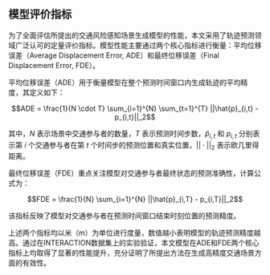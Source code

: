 ## 模型评价指标

为了全面评估所提出的交通风险感知场景生成模型的性能，本文采用了轨迹预测领域广泛认可的定量评价指标。模型性能主要通过两个核心指标进行衡量：平均位移误差（Average Displacement Error, ADE）和最终位移误差（Final Displacement Error, FDE）。

平均位移误差（ADE）用于衡量模型在整个预测时间窗口内生成轨迹的平均精度，其定义如下：

$$ADE = \frac{1}{N \cdot T} \sum_{i=1}^{N} \sum_{t=1}^{T} ||\hat{p}_{i,t} - p_{i,t}||_2$$

其中，$N$ 表示场景中交通参与者的数量，$T$ 表示预测时间步数，$\hat{p}_{i,t}$ 和 $p_{i,t}$ 分别表示第 $i$ 个交通参与者在第 $t$ 个时间步的预测位置和真实位置，$||\cdot||_2$ 表示欧几里得距离。

最终位移误差（FDE）重点关注模型对交通参与者最终状态的预测准确性，计算公式为：

$$FDE = \frac{1}{N} \sum_{i=1}^{N} ||\hat{p}_{i,T} - p_{i,T}||_2$$

该指标反映了模型对交通参与者在预测时间窗口结束时刻位置的预测精度。

上述两个指标均以米（m）为单位进行度量，数值越小表明模型的轨迹预测精度越高。通过在INTERACTION数据集上的实验验证，本文模型在ADE和FDE两个核心指标上均取得了显著的性能提升，充分证明了所提出方法在生成高精度交通场景方面的有效性。